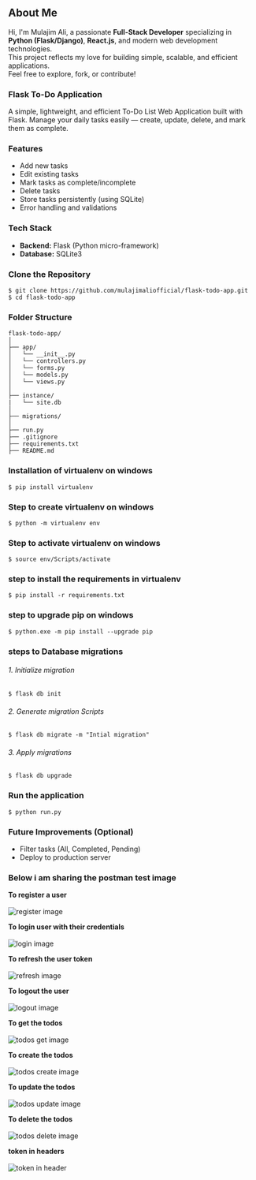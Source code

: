 ## About Me

Hi, I'm Mulajim Ali, a passionate **Full-Stack Developer** specializing in **Python (Flask/Django)**, **React.js**, and modern web development technologies.  
This project reflects my love for building simple, scalable, and efficient applications.  
Feel free to explore, fork, or contribute!

### Flask To-Do Application
A simple, lightweight, and efficient To-Do List Web Application built with Flask.
Manage your daily tasks easily — create, update, delete, and mark them as complete.

### Features
* Add new tasks
* Edit existing tasks
* Mark tasks as complete/incomplete
* Delete tasks
* Store tasks persistently (using SQLite)
* Error handling and validations

### Tech Stack
* **Backend:** Flask (Python micro-framework)
* **Database:** SQLite3

### Clone the Repository
    $ git clone https://github.com/mulajimaliofficial/flask-todo-app.git
    $ cd flask-todo-app

### Folder Structure
    flask-todo-app/
    │
    ├── app/
    │   └── __init__.py
    │   └── controllers.py
    │   └── forms.py
    │   └── models.py
    │   └── views.py
    │
    ├── instance/
    |   └── site.db
    │
    ├── migrations/
    │
    ├── run.py
    ├── .gitignore
    ├── requirements.txt
    ├── README.md


### Installation of virtualenv on windows
    $ pip install virtualenv

### Step to create virtualenv on windows
    $ python -m virtualenv env

### Step to activate virtualenv on windows
    $ source env/Scripts/activate

### step to install the requirements in virtualenv 
    $ pip install -r requirements.txt

### step to upgrade pip on windows
    $ python.exe -m pip install --upgrade pip


### steps to Database migrations
###### 1. Initialize migration
    $ flask db init

###### 2. Generate migration Scripts
    $ flask db migrate -m "Intial migration"

###### 3. Apply migrations
    $ flask db upgrade

### Run the application
    $ python run.py

### Future Improvements (Optional)
* Filter tasks (All, Completed, Pending)
* Deploy to production server


### Below i am sharing the postman test image
**To register a user** <br /> <br /> ![register image](/media/register.png)

**To login user with their credentials** <br /> <br />![login image](/media/login.png)

**To refresh the user token** <br /> <br /> ![refresh image](/media/refresh.png)

**To logout the user** <br /> <br /> ![logout image](/media/logout.jpg)

**To get the todos** <br /> <br /> ![todos get image](/media/todo.png)

**To create the todos** <br /> <br /> ![todos create image](/media/create.png)

**To update the todos** <br /> <br /> ![todos update image](/media/update.png)

**To delete the todos** <br /> <br /> ![todos delete image](/media/delete.png)

**token in headers** <br /> <br /> ![token in header](/media/header.png)
